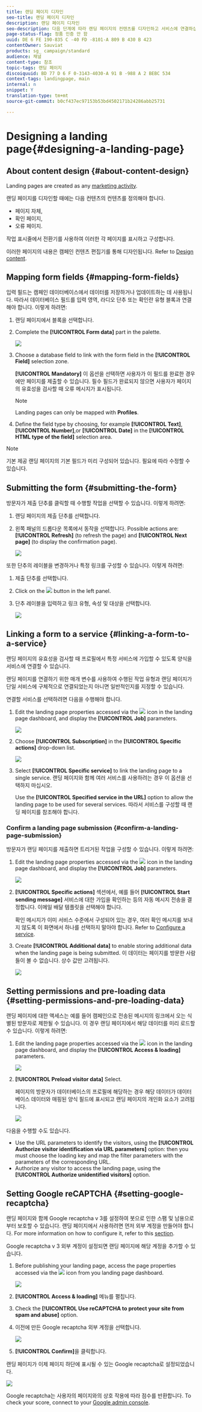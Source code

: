 ```yaml
---
title: 랜딩 페이지 디자인
seo-title: 랜딩 페이지 디자인
description: 랜딩 페이지 디자인
seo-description: 다음 단계에 따라 랜딩 페이지의 컨텐츠를 디자인하고 서비스에 연결하십시오.
page-status-flag: 정품 인증 안 함
uuid: DE 6 FE 190-835 C -40 FD -8101-A 809 B 430 B 423
contentOwner: Sauviat
products: sg_ campaign/standard
audience: 채널
content-type: 참조
topic-tags: 랜딩 페이지
discoiquuid: BD 77 D 6 F 0-3143-4030-A 91 B -988 A 2 BEBC 534
context-tags: landingpage, main
internal: n
snippet: Y
translation-type: tm+mt
source-git-commit: b0cf437ec97153b53bd4502171b24286abb25731

---
```



# Designing a landing page{#designing-a-landing-page}

## About content design {#about-content-design}

Landing pages are created as any [marketing activity](../../start/using/marketing-activities.md#about-marketing-activities).

랜딩 페이지를 디자인할 때에는 다음 컨텐츠의 컨텐츠를 정의해야 합니다.

* 페이지 자체,
* 확인 페이지,
* 오류 페이지.

작업 표시줄에서 전환기를 사용하여 이러한 각 페이지를 표시하고 구성합니다.

이러한 페이지의 내용은 캠페인 컨텐츠 편집기를 통해 디자인됩니다. Refer to [Design content](../../designing/using/about-landing-page-content-design.md).

## Mapping form fields {#mapping-form-fields}

입력 필드는 캠페인 데이터베이스에서 데이터를 저장하거나 업데이트하는 데 사용됩니다. 따라서 데이터베이스 필드를 입력 영역, 라디오 단추 또는 확인란 유형 블록과 연결해야 합니다. 이렇게 하려면:

1. 랜딩 페이지에서 블록을 선택합니다.
1. Complete the **[!UICONTROL Form data]** part in the palette.

   ![](assets/editing_lp_content_4.png)

1. Choose a database field to link with the form field in the **[!UICONTROL Field]** selection zone.

   **[!UICONTROL Mandatory]** 이 옵션을 선택하면 사용자가 이 필드를 완료한 경우에만 페이지를 제출할 수 있습니다. 필수 필드가 완료되지 않으면 사용자가 페이지의 유효성을 검사할 때 오류 메시지가 표시됩니다.

   >[!NOTE]
   >
   >Landing pages can only be mapped with **Profiles**.

1. Define the field type by choosing, for example **[!UICONTROL Text]**, **[!UICONTROL Number]**,or **[!UICONTROL Date]** in the **[!UICONTROL HTML type of the field]** selection area.

>[!NOTE]
>
>기본 제공 랜딩 페이지의 기본 필드가 미리 구성되어 있습니다. 필요에 따라 수정할 수 있습니다.

## Submitting the form {#submitting-the-form}

방문자가 제출 단추를 클릭할 때 수행할 작업을 선택할 수 있습니다. 이렇게 하려면:

1. 랜딩 페이지의 제출 단추를 선택합니다.
1. 왼쪽 패널의 드롭다운 목록에서 동작을 선택합니다. Possible actions are: **[!UICONTROL Refresh]** (to refresh the page) and **[!UICONTROL Next page]** (to display the confirmation page).

   ![](assets/editing_lp_content_5.png)

또한 단추의 레이블을 변경하거나 특정 링크를 구성할 수 있습니다. 이렇게 하려면:

1. 제출 단추를 선택합니다.
1. Click on the ![](assets/lp_link_properties.png) button in the left panel.
1. 단추 레이블을 입력하고 링크 유형, 속성 및 대상을 선택합니다.

   ![](assets/lp_link_custom.png)

## Linking a form to a service {#linking-a-form-to-a-service}

랜딩 페이지의 유효성을 검사할 때 프로필에서 특정 서비스에 가입할 수 있도록 양식을 서비스에 연결할 수 있습니다.

랜딩 페이지를 연결하기 위한 매개 변수를 사용하여 수행된 작업 유형과 랜딩 페이지가 단일 서비스에 구체적으로 연결되었는지 아니면 일반적인지를 지정할 수 있습니다.

연결할 서비스를 선택하려면 다음을 수행해야 합니다.

1. Edit the landing page properties accessed via the ![](assets/edit_darkgrey-24px.png) icon in the landing page dashboard, and display the **[!UICONTROL Job]** parameters.

   ![](assets/lp_edit_properties_button.png)

1. Choose **[!UICONTROL Subscription]** in the **[!UICONTROL Specific actions]** drop-down list.

   ![](assets/lp_parameters_5.png)

1. Select **[!UICONTROL Specific service]** to link the landing page to a single service. 랜딩 페이지와 함께 여러 서비스를 사용하려는 경우 이 옵션을 선택하지 마십시오.

   Use the **[!UICONTROL Specified service in the URL]** option to allow the landing page to be used for several services. 따라서 서비스를 구성할 때 랜딩 페이지를 참조해야 합니다.

### Confirm a landing page submission {#confirm-a-landing-page-submission}

방문자가 랜딩 페이지를 제출하면 트리거된 작업을 구성할 수 있습니다. 이렇게 하려면:

1. Edit the landing page properties accessed via the ![](assets/edit_darkgrey-24px.png) icon in the landing page dashboard, and display the **[!UICONTROL Job]** parameters.

   ![](assets/lp_edit_properties_button.png)

1. **[!UICONTROL Specific actions]** 섹션에서, 예를 들어 **[!UICONTROL Start sending message]** 서비스에 대한 가입을 확인하는 등의 자동 메시지 전송을 결정합니다. 이메일 배달 템플릿을 선택해야 합니다.

   확인 메시지가 이미 서비스 수준에서 구성되어 있는 경우, 여러 확인 메시지를 보내지 않도록 이 화면에서 하나를 선택하지 말아야 합니다. Refer to [Configure a service](../../audiences/using/creating-a-service.md).

1. Create **[!UICONTROL Additional data]** to enable storing additional data when the landing page is being submitted. 이 데이터는 페이지를 방문한 사람들이 볼 수 없습니다. 상수 값만 고려됩니다.

   ![](assets/lp_parameters_6.png)

## Setting permissions and pre-loading data {#setting-permissions-and-pre-loading-data}

랜딩 페이지에 대한 액세스는 예를 들어 캠페인으로 전송된 메시지의 링크에서 오는 식별된 방문자로 제한될 수 있습니다. 이 경우 랜딩 페이지에서 해당 데이터를 미리 로드할 수 있습니다. 이렇게 하려면:

1. Edit the landing page properties accessed via the ![](assets/edit_darkgrey-24px.png) icon in the landing page dashboard, and display the **[!UICONTROL Access & loading]** parameters.

   ![](assets/lp_edit_properties_button.png)

1. **[!UICONTROL Preload visitor data]** Select.

   페이지의 방문자가 데이터베이스의 프로필에 해당하는 경우 해당 데이터가 데이터베이스 데이터와 매핑된 양식 필드에 표시되고 랜딩 페이지의 개인화 요소가 고려됩니다.

   ![](assets/lp_parameters_3.png)

다음을 수행할 수도 있습니다.

* Use the URL parameters to identify the visitors, using the **[!UICONTROL Authorize visitor identification via URL parameters]** option: then you must choose the loading key and map the filter parameters with the parameters of the corresponding URL.
* Authorize any visitor to access the landing page, using the **[!UICONTROL Authorize unidentified visitors]** option.

## Setting Google reCAPTCHA {#setting-google-recaptcha}

랜딩 페이지와 함께 Google recaptcha v 3를 설정하여 봇으로 인한 스팸 및 남용으로부터 보호할 수 있습니다. 랜딩 페이지에서 사용하려면 먼저 외부 계정을 만들어야 합니다. For more information on how to configure it, refer to this [section](../../administration/using/external-accounts.md#google-recaptcha-external-account).

Google recaptcha v 3 외부 계정이 설정되면 랜딩 페이지에 해당 계정을 추가할 수 있습니다.

1. Before publishing your landing page, access the page properties accessed via the ![](assets/edit_darkgrey-24px.png) icon from you landing page dashboard.

   ![](assets/lp_parameters_google3.png)

1. **[!UICONTROL Access & loading]** 메뉴를 펼칩니다.
1. Check the **[!UICONTROL Use reCAPTCHA to protect your site from spam and abuse]** option.
1. 이전에 만든 Google recaptcha 외부 계정을 선택합니다.

   ![](assets/lp_parameters_google.png)

1. **[!UICONTROL Confirm]**&#x200B;을 클릭합니다.

랜딩 페이지가 이제 페이지 하단에 표시될 수 있는 Google recaptcha로 설정되었습니다.

![](assets/lp_parameters_google2.png)

Google recaptcha는 사용자의 페이지와의 상호 작용에 따라 점수를 반환합니다. To check your score, connect to your [Google admin console](https://g.co/recaptcha/admin).
